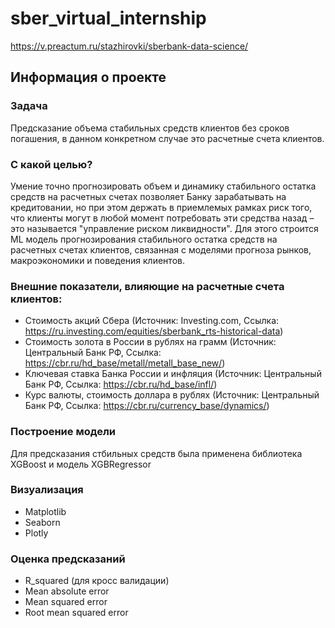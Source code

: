 # sber_virtual_internship
https://v.preactum.ru/stazhirovki/sberbank-data-science/

## Информация о проекте

### Задача
Предсказание объема стабильных средств клиентов без сроков погашения, в данном конкретном случае это расчетные счета клиентов.

### С какой целью?
Умение точно прогнозировать объем и динамику стабильного остатка средств на расчетных счетах позволяет Банку зарабатывать на кредитовании, но при этом держать в приемлемых рамках риск того, что клиенты могут в любой момент потребовать эти средства назад – это называется "управление риском ликвидности". Для этого строится ML модель прогнозирования стабильного остатка средств на расчетных счетах клиентов, связанная с моделями прогноза рынков, макроэкономики и поведения клиентов.

### Внешние показатели, влияющие на расчетные счета клиентов:
- Стоимость акций Сбера (Источник: Investing.com, Ссылка: https://ru.investing.com/equities/sberbank_rts-historical-data)
- Стоимость золота в России в рублях на грамм (Источник: Центральный Банк РФ, Ссылка: https://cbr.ru/hd_base/metall/metall_base_new/)
- Ключевая ставка Банка России и инфляция (Источник: Центральный Банк РФ, Ссылка: https://cbr.ru/hd_base/infl/)
- Курс валюты, стоимость доллара в рублях (Источник: Центральный Банк РФ, Ссылка: https://cbr.ru/currency_base/dynamics/)

### Построение модели
Для предсказания стбильных средств была применена библиотека XGBoost и модель XGBRegressor

### Визуализация
- Matplotlib
- Seaborn
- Plotly

### Оценка предсказаний
- R_squared (для кросс валидации)
- Mean absolute error
- Mean squared error
- Root mean squared error
